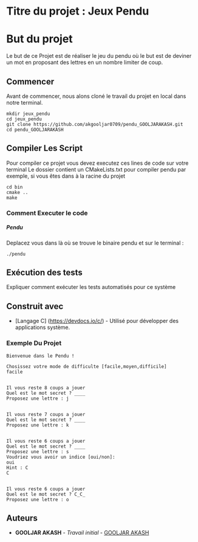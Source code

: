 # Titre du projet : Jeux Pendu

# But du projet
Le but de ce Projet est de réaliser le jeu du pendu où le but est de deviner un mot en proposant des lettres en un nombre limiter de coup.
## Commencer
Avant de commencer, nous alons cloné le travail du projet en local dans notre terminal.

```
mkdir jeux_pendu
cd jeux_pendu
git clone https://github.com/akgooljar0709/pendu_GOOLJARAKASH.git
cd pendu_GOOLJARAKASH
```
## Compiler Les Script
Pour compiler ce projet vous devez executez ces lines de code sur votre terminal 
Le dossier contient un CMakeLists.txt pour compiler pendu par exemple, si vous êtes dans à la racine du projet
```
cd bin
cmake ..
make
```

### Comment Executer le code 

##### Pendu
Deplacez vous dans là où se trouve le binaire pendu et sur le terminal :

```
./pendu
```
## Exécution des tests

Expliquer comment exécuter les tests automatisés pour ce système



## Construit avec

* [Langage C] (https://devdocs.io/c/) - Utilisé pour développer des applications système.




### Exemple Du Projet



```
Bienvenue dans le Pendu !

Chosissez votre mode de difficulte [facile,moyen,difficile]
facile


Il vous reste 8 coups a jouer
Quel est le mot secret ? ____
Proposez une lettre : j 


Il vous reste 7 coups a jouer
Quel est le mot secret ? ____
Proposez une lettre : k


Il vous reste 6 coups a jouer
Quel est le mot secret ? ____
Proposez une lettre : s
Voudriez vous avoir un indice [oui/non]:
oui
Hint : C 
C


Il vous reste 6 coups a jouer
Quel est le mot secret ? C_C_
Proposez une lettre : o
```
## Auteurs
* **GOOLJAR AKASH** - *Travail initial* - [GOOLJAR AKASH](https://github.com/akgooljar0709)



